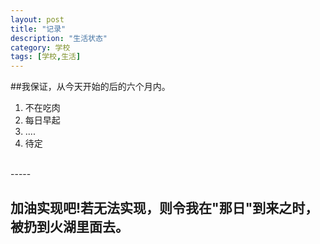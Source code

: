 ```yaml
---
layout: post
title: "记录"
description: "生活状态"
category: 学校
tags: [学校,生活]
---
```


##我保证，从今天开始的后的六个月内。<br/>
1. 不在吃肉
2. 每日早起
3. ....
4. 待定
<br/>
-----

加油实现吧!若无法实现，则令我在"那日"到来之时，被扔到火湖里面去。
-----
